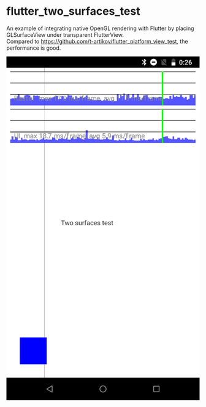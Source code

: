 # flutter_two_surfaces_test
An example of integrating native OpenGL rendering with Flutter by placing GLSurfaceView under transparent FlutterView.<br>
Compared to https://github.com/t-artikov/flutter_platform_view_test, the performance is good.

![screenshot](https://github.com/t-artikov/flutter_two_surfaces_test/blob/master/screenshot.png)